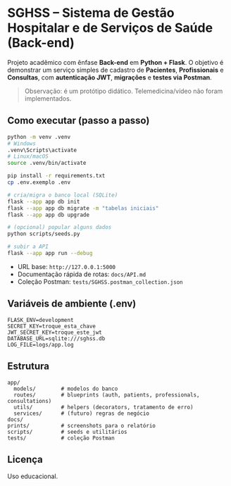 # SGHSS – Sistema de Gestão Hospitalar e de Serviços de Saúde (Back-end)

Projeto acadêmico com ênfase **Back-end** em **Python + Flask**. O objetivo é demonstrar
um serviço simples de cadastro de **Pacientes**, **Profissionais** e **Consultas**, com
**autenticação JWT**, **migrações** e **testes via Postman**.

> Observação: é um protótipo didático. Telemedicina/vídeo não foram implementados.

## Como executar (passo a passo)
```bash
python -m venv .venv
# Windows
.venv\Scripts\activate
# Linux/macOS
source .venv/bin/activate

pip install -r requirements.txt
cp .env.exemplo .env

# cria/migra o banco local (SQLite)
flask --app app db init
flask --app app db migrate -m "tabelas iniciais"
flask --app app db upgrade

# (opcional) popular alguns dados
python scripts/seeds.py

# subir a API
flask --app app run --debug
```

- URL base: `http://127.0.0.1:5000`
- Documentação rápida de rotas: `docs/API.md`
- Coleção Postman: `tests/SGHSS.postman_collection.json`

## Variáveis de ambiente (.env)
```
FLASK_ENV=development
SECRET_KEY=troque_esta_chave
JWT_SECRET_KEY=troque_este_jwt
DATABASE_URL=sqlite:///sghss.db
LOG_FILE=logs/app.log
```

## Estrutura
```
app/
  models/        # modelos do banco
  routes/        # blueprints (auth, patients, professionals, consultations)
  utils/         # helpers (decorators, tratamento de erro)
  services/      # (futuro) regras de negócio
docs/
prints/          # screenshots para o relatório
scripts/         # seeds e utilitários
tests/           # coleção Postman
```

## Licença
Uso educacional.
